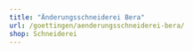 ```yaml
---
title: "Änderungsschneiderei Bera"
url: /goettingen/aenderungsschneiderei-bera/
shop: Schneiderei
---
```

